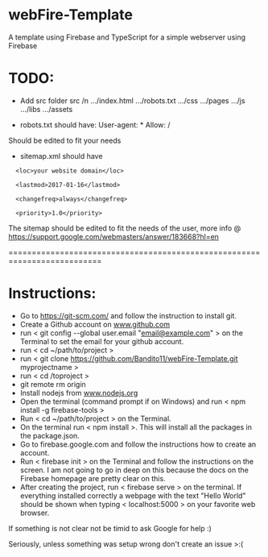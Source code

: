 # webFire-Template
A template using Firebase and TypeScript for a simple webserver using Firebase

# TODO: 
- Add src folder
src /n
   .../index.html
   .../robots.txt
   .../css
   .../pages
   .../js
   .../libs
   .../assets

- robots.txt should have:
User-agent: *
Allow: /

Should be edited to fit your needs


- sitemap.xml should have

<?xml version="1.0" encoding="UTF-8"?>

<urlset xmlns="http://www.sitemaps.org/schemas/sitemap/0.9">

   <url>

      <loc>your website domain</loc>

      <lastmod>2017-01-16</lastmod>

      <changefreq>always</changefreq>

      <priority>1.0</priority>

   </url>

</urlset> 

The sitemap should be edited to fit the needs of the user, more info @ https://support.google.com/webmasters/answer/183668?hl=en

==========================================================================
# Instructions:

- Go to https://git-scm.com/ and follow the instruction to install git.
- Create a Github account on www.github.com
- run < git config --global user.email "email@example.com" > on the Terminal to set the email for your github account. 
- run < cd ~/path/to/project > 
- run < git clone https://github.com/Bandito11/webFire-Template.git myprojectname >
- run < cd /toproject >
- git remote rm origin
- Install nodejs from www.nodejs.org
- Open the terminal (command prompt if on Windows) and run < npm install -g firebase-tools >
- Run < cd ~/path/to/project > on the Terminal. 
- On the terminal run < npm install >. This will install all the packages in the package.json.
- Go to firebase.google.com and follow the instructions how to create an account.
- Run < firebase init > on the Terminal and follow the instructions on the screen. I am not going to go in deep on this because the docs on the Firebase homepage are pretty clear on this. 
- After creating the project, run < firebase serve > on the terminal. If everything installed correctly a webpage with the text "Hello World" should be shown when typing < localhost:5000 > on your favorite web browser.




If something is not clear not be timid to ask Google for help :)


Seriously, unless something was setup wrong don't create an issue >:(



